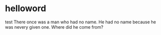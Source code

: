 # helloword
test
There once was a man who had no name. He had no name because he was nevery given one. Where did he come from?
